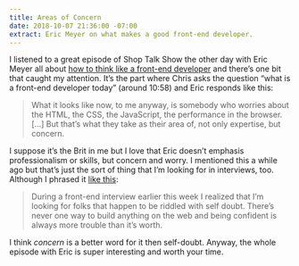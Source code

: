 ```yaml
---
title: Areas of Concern
date: 2018-10-07 21:36:00 -07:00
extract: Eric Meyer on what makes a good front-end developer.
---
```


I listened to a great episode of Shop Talk Show the other day with Eric Meyer all about [how to think like a front-end developer](https://shoptalkshow.com/episodes/331-think-like-front-end-developer-eric-meyer/) and there’s one bit that caught my attention. It’s the part where Chris asks the question “what is a front-end developer today” (around 10:58) and Eric responds like this:

>  What it looks like now, to me anyway, is somebody who worries about the HTML, the CSS, the JavaScript, the performance in the browser. [...] But that’s what they take as their area of, not only expertise, but concern.

I suppose it’s the Brit in me but I love that Eric doesn’t emphasis professionalism or skills, but concern and worry. I mentioned this a while ago but that’s just the sort of thing that I’m looking for in interviews, too. Although I phrased it [like this](https://twitter.com/robinrendle/status/1040294218575437824):

> During a front-end interview earlier this week I realized that I’m looking for folks that happen to be riddled with self doubt. There’s never one way to build anything on the web and being confident is always more trouble than it’s worth.

I think _concern_ is a better word for it then self-doubt. Anyway, the whole episode with Eric is super interesting and worth your time.